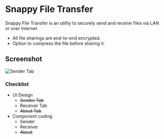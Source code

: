 # Snappy File Transfer
Snappy File Transfer is an utility to securely send and receive files via LAN or over Internet.
 - All file sharings are end-to-end encrypted.
 - Option to compress the file before sharing it.

## Screenshot
![Sender Tab](https://drive.google.com/uc?authuser=0&id=1vSoC4KHuizsiCYOeprAD48Y56Xex1d6w&export=download)

### Checklist
 - UI Design
   - ~~Sender Tab~~
   - Receiver Tab
   - ~~About Tab~~
 - Component coding
   - Sender
   - Receiver
   - ~~About~~
